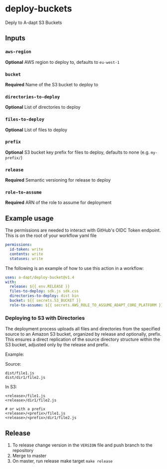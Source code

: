 # deploy-buckets

Deply to A-dapt S3 Buckets

## Inputs

### `aws-region`

**Optional** AWS region to deploy to, defaults to `eu-west-1`

### `bucket`

**Required** Name of the S3 bucket to deploy to

### `directories-to-deploy`

**Optional** List of directories to deploy

### `files-to-deploy`

**Optional** List of files to deploy

### `prefix`

**Optional** S3 bucket key prefix for files to deploy, defaults to none (e.g. `my-prefix/`)

### `release`

**Required** Semantic versioning for release to deploy

### `role-to-assume`

**Required** ARN of the role to assume for deployment

## Example usage

The permissions are needed to interact with GitHub's OIDC Token endpoint. This is on the root of your workflow yaml file

```yaml
permissions:
  id-token: write
  contents: write
  statuses: write
```

The following is an example of how to use this action in a workflow:

```yaml
uses: a-dapt/deploy-bucket@v1.4
with:
  release: ${{ env.RELEASE }}
  files-to-deploy: sdk.js sdk.css
  directories-to-deploy: dist bin
  bucket: ${{ secrets.S3_BUCKET }}
  role-to-assume: ${{ secrets.AWS_ROLE_TO_ASSUME_ADAPT_CORE_PLATFORM }}
```

### Deploying to S3 with Directories

The deployment process uploads all files and directories from the specified source to an Amazon S3 bucket, organized by release and optionally, prefix. This ensures a direct replication of the source directory structure within the S3 bucket, adjusted only by the release and prefix.

Example:

Source:

```
dist/file1.js
dist/dir1/file2.js
```

In S3:

```
<release>/file1.js
<release>/dir1/file2.js

# or with a prefix
<release>/<prefix>/file1.js
<release>/<prefix>/dir1/file2.js
```

## Release

1. To release change version in the `VERSION` file and push branch to the repository
2. Merge to master
3. On master, run release make target `make release`

